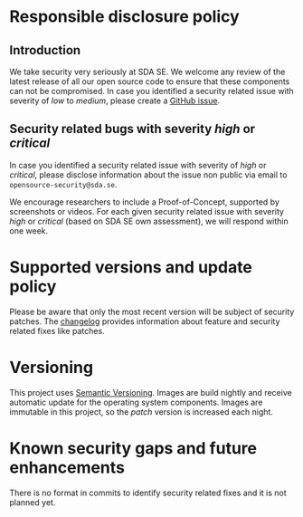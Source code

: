 # Responsible disclosure policy

## Introduction

We take security very seriously at SDA SE.
We welcome any review of the latest release of all our open source code to ensure that these components can not be compromised.
In case you identified a security related issue with severity of _low_ to _medium_, please create a [GitHub issue](https://github.com/SDA-SE/clusterscanner).


## Security related bugs with severity _high_ or _critical_

In case you identified a security related issue with severity of _high_ or _critical_, please disclose information about the issue non public via email to `opensource-security@sda.se`.

We encourage researchers to include a Proof-of-Concept, supported by screenshots or videos.
For each given security related issue with severity _high_ or _critical_ (based on SDA SE own assessment), we will respond within one week.

# Supported versions and update policy

Please be aware that only the most recent version will be subject of security patches.
The [changelog](https://github.com/SDA-SE/image-metadata-collector/releases) provides information about feature and security related fixes like patches.

# Versioning

This project uses [Semantic Versioning](https://semver.org/). Images are build nightly and receive automatic update for the operating system components. Images are immutable in this project, so the _patch_ version is increased each night.

# Known security gaps and future enhancements
There is no format in commits to identify security related fixes and it is not planned yet.

